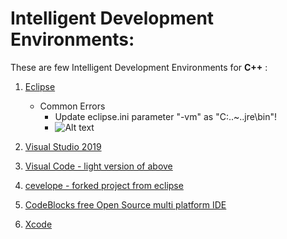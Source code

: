 # Intelligent Development Environments:

These are few Intelligent Development Environments for <b>C++</b> :
1. [Eclipse](./Setting_up_Eclipse_for_CC++.odt)
   + Common Errors
     - Update eclipse.ini parameter "-vm" as "C:\..~..jre\bin"!
     - ![Alt text](./images/Eclipse_When_Launching_Not_Finding_Correct_JavaHome.PNG.png?raw=true "Title")

2. [Visual Studio 2019]()
3. [Visual Code - light version of above]()
4. [cevelope - forked project from eclipse]()
5. [CodeBlocks free Open Source multi platform IDE]()
6. [Xcode]()

